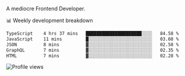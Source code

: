 A mediocre Frontend Developer.

📊 Weekly development breakdown
<!--START_SECTION:waka-->

```txt
TypeScript    4 hrs 37 mins   █████████████████████░░░░   84.58 %
JavaScript    11 mins         █░░░░░░░░░░░░░░░░░░░░░░░░   03.60 %
JSON          8 mins          ▓░░░░░░░░░░░░░░░░░░░░░░░░   02.58 %
GraphQL       7 mins          ▓░░░░░░░░░░░░░░░░░░░░░░░░   02.35 %
HTML          7 mins          ▓░░░░░░░░░░░░░░░░░░░░░░░░   02.28 %
```

<!--END_SECTION:waka-->

<img src="https://gpvc.arturio.dev/iqbalfasri" alt="Profile views"/>

